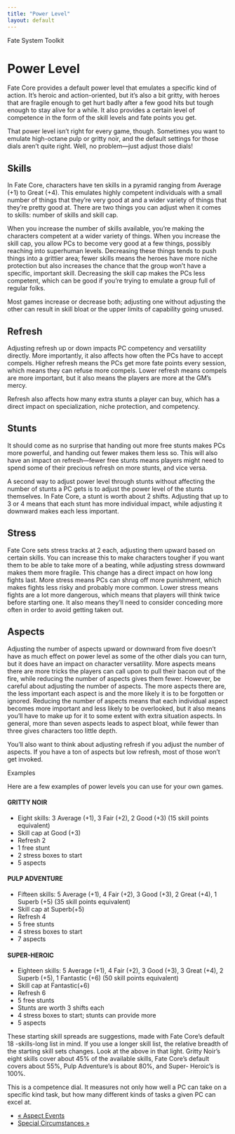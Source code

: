 ```yaml
---
title: "Power Level"
layout: default
---
```

    
Fate System Toolkit

#  Power Level

Fate Core provides a default power level that emulates a specific kind of
action. It’s heroic and action-oriented, but it’s also a bit gritty, with
heroes that are fragile enough to get hurt badly after a few good hits but
tough enough to stay alive for a while. It also provides a certain level of
competence in the form of the skill levels and fate points you get.

That power level isn’t right for every game, though. Sometimes you want to
emulate high-octane pulp or gritty noir, and the default settings for those
dials aren’t quite right. Well, no problem—just adjust those dials!

## Skills

In Fate Core, characters have ten skills in a pyramid ranging from Average
(+1) to Great (+4). This emulates highly competent individuals with a small
number of things that they’re very good at and a wider variety of things that
they’re pretty good at. There are two things you can adjust when it comes to
skills: number of skills and skill cap.

When you increase the number of skills available, you’re making the characters
competent at a wider variety of things. When you increase the skill cap, you
allow PCs to become very good at a few things, possibly reaching into
superhuman levels. Decreasing these things tends to push things into a
grittier area; fewer skills means the heroes have more niche protection but
also increases the chance that the group won’t have a specific, important
skill. Decreasing the skill cap makes the PCs less competent, which can be
good if you’re trying to emulate a group full of regular folks.

Most games increase or decrease both; adjusting one without adjusting the
other can result in skill bloat or the upper limits of capability going
unused.

## Refresh

Adjusting refresh up or down impacts PC competency and versatility directly.
More importantly, it also affects how often the PCs have to accept compels.
Higher refresh means the PCs get more fate points every session, which means
they can refuse more compels. Lower refresh means compels are more important,
but it also means the players are more at the GM’s mercy.

Refresh also affects how many extra stunts a player can buy, which has a
direct impact on specialization, niche protection, and competency.

## Stunts

It should come as no surprise that handing out more free stunts makes PCs more
powerful, and handing out fewer makes them less so. This will also have an
impact on refresh—fewer free stunts means players might need to spend some of
their precious refresh on more stunts, and vice versa.

A second way to adjust power level through stunts without affecting the number
of stunts a PC gets is to adjust the power level of the stunts themselves. In
Fate Core, a stunt is worth about 2 shifts. Adjusting that up to 3 or 4 means
that each stunt has more individual impact, while adjusting it downward makes
each less important.

## Stress

Fate Core sets stress tracks at 2 each, adjusting them upward based on certain
skills. You can increase this to make characters tougher if you want them to
be able to take more of a beating, while adjusting stress downward makes them
more fragile. This change has a direct impact on how long fights last. More
stress means PCs can shrug off more punishment, which makes fights less risky
and probably more common. Lower stress means fights are a lot more dangerous,
which means that players will think twice before starting one. It also means
they’ll need to consider conceding more often in order to avoid getting taken
out.

## Aspects

Adjusting the number of aspects upward or downward from five doesn’t have as
much effect on power level as some of the other dials you can turn, but it
does have an impact on character versatility. More aspects means there are
more tricks the players can call upon to pull their bacon out of the fire,
while reducing the number of aspects gives them fewer. However, be careful
about adjusting the number of aspects. The more aspects there are, the less
important each aspect is and the more likely it is to be forgotten or ignored.
Reducing the number of aspects means that each individual aspect becomes more
important and less likely to be overlooked, but it also means you’ll have to
make up for it to some extent with extra situation aspects. In general, more
than seven aspects leads to aspect bloat, while fewer than three gives
characters too little depth.

You’ll also want to think about adjusting refresh if you adjust the number of
aspects. If you have a ton of aspects but low refresh, most of those won’t get
invoked.

Examples

Here are a few examples of power levels you can use for your own games.

#### GRITTY NOIR

  * Eight skills: 3 Average (+1), 3 Fair (+2), 2 Good (+3) (15 skill points equivalent)
  * Skill cap at Good (+3)
  * Refresh 2
  * 1 free stunt
  * 2 stress boxes to start
  * 5 aspects

#### PULP ADVENTURE

  * Fifteen skills: 5 Average (+1), 4 Fair (+2), 3 Good (+3), 2 Great (+4), 1 Superb (+5) (35 skill points equivalent)
  * Skill cap at Superb(+5)
  * Refresh 4
  * 5 free stunts
  * 4 stress boxes to start
  * 7 aspects

#### SUPER-HEROIC

  * Eighteen skills: 5 Average (+1), 4 Fair (+2), 3 Good (+3), 3 Great (+4), 2 Superb (+5), 1 Fantastic (+6) (50 skill points equivalent)
  * Skill cap at Fantastic(+6)
  * Refresh 6
  * 5 free stunts
  * Stunts are worth 3 shifts each
  * 4 stress boxes to start; stunts can provide more
  * 5 aspects

These starting skill spreads are suggestions, made with Fate Core’s default 18
-skills-long list in mind. If you use a longer skill list, the relative
breadth of the starting skill sets changes. Look at the above in that light.
Gritty Noir’s eight skills cover about 45% of the available skills, Fate
Core’s default covers about 55%, Pulp Adventure’s is about 80%, and Super-
Heroic’s is 100%.

This is a competence dial. It measures not only how well a PC can take on a
specific kind task, but how many different kinds of tasks a given PC can excel
at.

  * [« Aspect Events](/fate-srd/fate-system-toolkit/aspect-events)
  * [Special Circumstances »](/fate-srd/fate-system-toolkit/special-circumstances)

